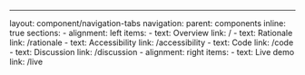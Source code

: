---
layout: component/navigation-tabs
navigation:
  parent: components
  inline: true
  sections:
    - alignment: left
      items:
        - text: Overview
          link: /
        - text: Rationale
          link: /rationale
        - text: Accessibility
          link: /accessibility
        - text: Code
          link: /code
        - text: Discussion
          link: /discussion
    - alignment: right
      items:
        - text: Live demo
          link: /live
